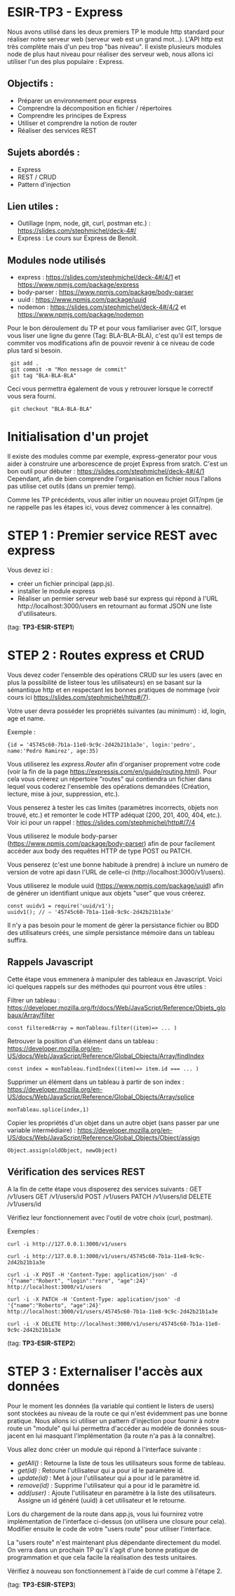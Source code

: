# ESIR-TP3 - Express

Nous avons utilisé dans les deux premiers TP le module http standard pour réaliser notre serveur web (serveur web est un grand mot...).
L'API http est très complète mais d'un peu trop "bas niveau".
Il existe plusieurs modules node de plus haut niveau pour réaliser des serveur web, nous allons ici utiliser l'un des plus populaire : Express.

## Objectifs :

- Préparer un environnement pour express
- Comprendre la décomposition en fichier / répertoires
- Comprendre les principes de Express
- Utiliser et comprendre la notion de router
- Réaliser des services REST

## Sujets abordés :

- Express
- REST / CRUD
- Pattern d'injection

## Lien utiles :

- Outillage (npm, node, git, curl, postman etc.) : https://slides.com/stephmichel/deck-4#/
- Express : Le cours sur Express de Benoît.

## Modules node utilisés

- express : https://slides.com/stephmichel/deck-4#/4/1 et https://www.npmjs.com/package/express
- body-parser : https://www.npmjs.com/package/body-parser
- uuid : https://www.npmjs.com/package/uuid
- nodemon : https://slides.com/stephmichel/deck-4#/4/2 et https://www.npmjs.com/package/nodemon

Pour le bon déroulement du TP et pour vous familiariser avec GIT, lorsque vous liser une ligne du genre (Tag: BLA-BLA-BLA),
c'est qu'il est temps de commiter vos modifications afin de pouvoir revenir à ce niveau de code plus tard si besoin.

     git add .
     git commit -m "Mon message de commit"
     git tag "BLA-BLA-BLA"

Ceci vous permettra également de vous y retrouver lorsque le correctif vous sera fourni.

     git checkout "BLA-BLA-BLA"

# Initialisation d'un projet

Il existe des modules comme par exemple, express-generator pour vous aider à construire une arborescence de projet Express from sratch.
C'est un bon outil pour débuter : https://slides.com/stephmichel/deck-4#/4/1
Cependant, afin de bien comprendre l'organisation en fichier nous l'allons pas utilise cet outils (dans un premier temp).

Comme les TP précédents, vous aller initier un nouveau projet GIT/npm (je ne rappelle pas les étapes ici, vous devez commencer à les connaitre).

# STEP 1 : Premier service REST avec express

Vous devez ici :

- créer un fichier principal (app.js).
- installer le module express
- Réaliser un permier serveur web basé sur express qui répond à l'URL http://localhost:3000/users en retournant au format JSON une liste d'utilisateurs.

(tag: **TP3-ESIR-STEP1**)

# STEP 2 : Routes express et CRUD

Vous devez coder l'ensemble des opérations CRUD sur les users (avec en plus la possibilité de listeer tous les utilisateurs) en se basant sur la sémantique http et en respectant les bonnes pratiques de nommage (voir cours ici https://slides.com/stephmichel/http#/7).

Votre user devra posséder les propriétés suivantes (au minimum) : id, login, age et name.

Exemple :

    {id = '45745c60-7b1a-11e8-9c9c-2d42b21b1a3e', login:'pedro', name:'Pedro Ramirez', age:35)

Vous utiliserez les _express.Router_ afin d'organiser proprement votre code (voir la fin de la page https://expressjs.com/en/guide/routing.html).
Pour cela vous créerez un répertoire "routes" qui contiendra un fichier dans lequel vous coderez l'ensemble des opérations demandées (Création, lecture, mise à jour, suppression, etc.).

Vous penserez à tester les cas limites (paramètres incorrects, objets non trouvé, etc.) et remonter le code HTTP adéquat (200, 201, 400, 404, etc.). Voir ici pour un rappel : https://slides.com/stephmichel/http#/7/4

Vous utiliserez le module body-parser (https://www.npmjs.com/package/body-parser) afin de pour facilement accéder aux body des requêtes HTTP de type POST ou PATCH.

Vous penserez (c'est une bonne habitude à prendre) à inclure un numéro de version de votre api dasn l'URL de celle-ci (http://localhost:3000/v1/users).

Vous utiliserez le module uuid (https://www.npmjs.com/package/uuid) afin de générer un identifiant unique aux objets "user" que vous créerez.

    const uuidv1 = require('uuid/v1');
    uuidv1(); // ⇨ '45745c60-7b1a-11e8-9c9c-2d42b21b1a3e'

Il n'y a pas besoin pour le moment de gérer la persistance fichier ou BDD des utilisateurs créés, une simple persistance mémoire dans un tableau suffira.

## Rappels Javascript

Cette étape vous emmenera à manipuler des tableaux en Javascript. Voici ici quelques rappels sur des méthodes qui pourront vous être utiles :

Filtrer un tableau : https://developer.mozilla.org/fr/docs/Web/JavaScript/Reference/Objets_globaux/Array/filter

    const filteredArray = monTableau.filter((item)=> ... )

Retrouver la position d'un élément dans un tableau : https://developer.mozilla.org/en-US/docs/Web/JavaScript/Reference/Global_Objects/Array/findIndex

    const index = monTableau.findIndex((item)=> item.id === ... )

Supprimer un élément dans un tableau à partir de son index : https://developer.mozilla.org/en-US/docs/Web/JavaScript/Reference/Global_Objects/Array/splice

    monTableau.splice(index,1)

Copier les propriétés d'un objet dans un autre objet (sans passer par une variable intermédiaire) : https://developer.mozilla.org/en-US/docs/Web/JavaScript/Reference/Global_Objects/Object/assign

    Object.assign(oldObject, newObject)

## Vérification des services REST

A la fin de cette étape vous disposerez des services suivants :
GET /v1/users
GET /v1/users/id
POST /v1/users
PATCH /v1/users/id
DELETE /v1/users/id

Vérifiez leur fonctionnement avec l'outil de votre choix (curl, postman).

Exemples :

    curl -i http://127.0.0.1:3000/v1/users

    curl -i http://127.0.0.1:3000/v1/users/45745c60-7b1a-11e8-9c9c-2d42b21b1a3e

    curl -i -X POST -H 'Content-Type: application/json' -d '{"name":"Robert", "login":"roro", "age":24}' http://localhost:3000/v1/users

    curl -i -X PATCH -H 'Content-Type: application/json' -d '{"name":"Roberto", "age":24}' http://localhost:3000/v1/users/45745c60-7b1a-11e8-9c9c-2d42b21b1a3e

    curl -i -X DELETE http://localhost:3000/v1/users/45745c60-7b1a-11e8-9c9c-2d42b21b1a3e

(tag: **TP3-ESIR-STEP2**)

# STEP 3 : Externaliser l'accès aux données

Pour le moment les données (la variable qui contient le listers de users) sont stockées au niveau de la route ce qui n'est évidemment pas une bonne pratique.
Nous allons ici utiliser un pattern d'injection pour fournir à notre route un "module" qui lui permettra d'accéder au modèle de données sous-jacent en lui masquant l'implémentation (la route n'a pas à la connaître).

Vous allez donc créer un module qui répond à l'interface suivante :

- _getAll()_ : Retourne la liste de tous les utilisateurs sous forme de tableau.
- _get(id)_ : Retoune l'utilisateur qui a pour id le paramètre id.
- _update(id)_ : Met à jour l'utilisateur qui a pour id le paramètre id.
- _remove(id)_ : Supprime l'utilisateur qui a pour id le paramètre id.
- _add(user)_ : Ajoute l'utilisateur en paramètre à la liste des utilisateurs. Assigne un id généré (uuid) à cet utilisateur et le retourne.

Lors du chargement de la route dans app.js, vous lui fournirez votre implémentation de l'interface ci-dessus (on utilisera une closure pour cela).
Modifier ensuite le code de votre "users route" pour utiliser l'interface.

La "users route" n'est maintenant plus dépendante directement du model. On verra dans un prochain TP qu'il s'agit d'une bonne pratique de programmation et que cela facile la réalisation des tests unitaires.

Vérifiez à nouveau son fonctionnement à l'aide de curl comme à l'étape 2.

(tag: **TP3-ESIR-STEP3**)
